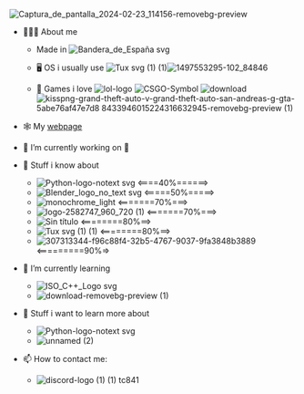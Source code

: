 ![Captura_de_pantalla_2024-02-23_114156-removebg-preview](https://github.com/TenuredCave8741/TenuredCave8741/assets/105504324/f4d37918-53ce-43cb-8f2b-715c80d9d449)

<!--
**TenuredCave8741/TenuredCave8741** is a ✨ _special_ ✨ repository because its `README.md` (this file) appears on your GitHub profile.**
-->
<!-- Here are some ideas to get you started: -->
- 🧑🏼‍💻 About me
  - Made in ![Bandera_de_España svg](https://github.com/TenuredCave8741/TenuredCave8741/assets/105504324/d5b69203-3bd6-4a6c-af99-b7c13e31a125)

  - 🖥️ OS i usually use ![Tux svg (1) (1)](https://github.com/TenuredCave8741/TenuredCave8741/assets/105504324/d9d211da-0b4b-459c-8d82-7ae993d06c94)![1497553295-102_84846](https://github.com/TenuredCave8741/TenuredCave8741/assets/105504324/124c8740-1347-43f1-9ced-cbd46b003b0f)
  
  - 👾 Games i love
![lol-logo](https://github.com/TenuredCave8741/TenuredCave8741/assets/105504324/dce1d962-396b-421d-bf53-05263c8a9977)
![CSGO-Symbol](https://github.com/TenuredCave8741/TenuredCave8741/assets/105504324/d1a33dca-00ef-4670-9ae3-1281234dd25e)
![download](https://github.com/TenuredCave8741/TenuredCave8741/assets/105504324/96269f86-9c6b-4341-b981-57bafb304d9d)
![kisspng-grand-theft-auto-v-grand-theft-auto-san-andreas-g-gta-5abe76af47e7d8 8433946015224316632945-removebg-preview (1)](https://github.com/TenuredCave8741/TenuredCave8741/assets/105504324/685f8c5f-7795-4bde-8583-ed349056c66b)

- 🕸️ My [webpage](http://tenuredcave8741.github.io/)
  
- 🔭 I’m currently working on 🤫

- 🌳 Stuff i know about 
  -  ![Python-logo-notext svg](https://github.com/TenuredCave8741/TenuredCave8741/assets/105504324/cb401f45-a0d1-46a3-90a8-4269396ef632) <====40%======>
  -  ![Blender_logo_no_text svg](https://github.com/TenuredCave8741/TenuredCave8741/assets/105504324/07ccb7e4-c9e2-4046-a568-d05911722f12) <=====50%=====>
  -  ![monochrome_light](https://github.com/TenuredCave8741/TenuredCave8741/assets/105504324/680ac331-8b9e-4088-bf46-9e4e8bb60461) <=======70%===>
  -  ![logo-2582747_960_720 (1)](https://github.com/TenuredCave8741/TenuredCave8741/assets/105504324/aa80f5d0-3c44-4da5-b3c4-ee4daeed890c) <=======70%===>
  -  ![Sin título](https://github.com/TenuredCave8741/TenuredCave8741/assets/105504324/52622cda-8a9d-4246-8275-b7afb4b9e23b) <========80%==>
  -  ![Tux svg (1) (1)](https://github.com/TenuredCave8741/TenuredCave8741/assets/105504324/d9d211da-0b4b-459c-8d82-7ae993d06c94) <========80%==>
  -  ![307313344-f96c88f4-32b5-4767-9037-9fa3848b3889](https://github.com/TenuredCave8741/TenuredCave8741/assets/105504324/20638427-f764-46a2-954a-1ca05737dfe4) <=========90%=>

  
- 🌻 I’m currently learning
  - ![ISO_C++_Logo svg](https://github.com/TenuredCave8741/TenuredCave8741/assets/105504324/33405ccb-e1fc-4180-8876-587b0f3f7a06)
  - ![download-removebg-preview (1)](https://github.com/TenuredCave8741/TenuredCave8741/assets/105504324/f4d9835a-7847-43ff-be2e-980d5c589b1a)

- 🌱 Stuff i want to learn more about
  - ![Python-logo-notext svg](https://github.com/TenuredCave8741/TenuredCave8741/assets/105504324/cb401f45-a0d1-46a3-90a8-4269396ef632)
  - ![unnamed (2)](https://github.com/TenuredCave8741/TenuredCave8741/assets/105504324/4d51c01b-1933-462e-b6de-66992df231a3)








    
- 📫 How to contact me:
    - ![discord-logo (1) (1)](https://github.com/TenuredCave8741/TenuredCave8741/assets/105504324/8360b3fc-0e65-4a1b-bd46-72ecffaaf66d) tc841
 


<!-- - 😄 Pronouns: -->
<!-- - ⚡ Fun fact: ... -->
<!-- - 👯 I’m looking to collaborate on -->
<!-- 🤔 I’m looking for help with -->
<!-- - 💬 Ask me about -->

